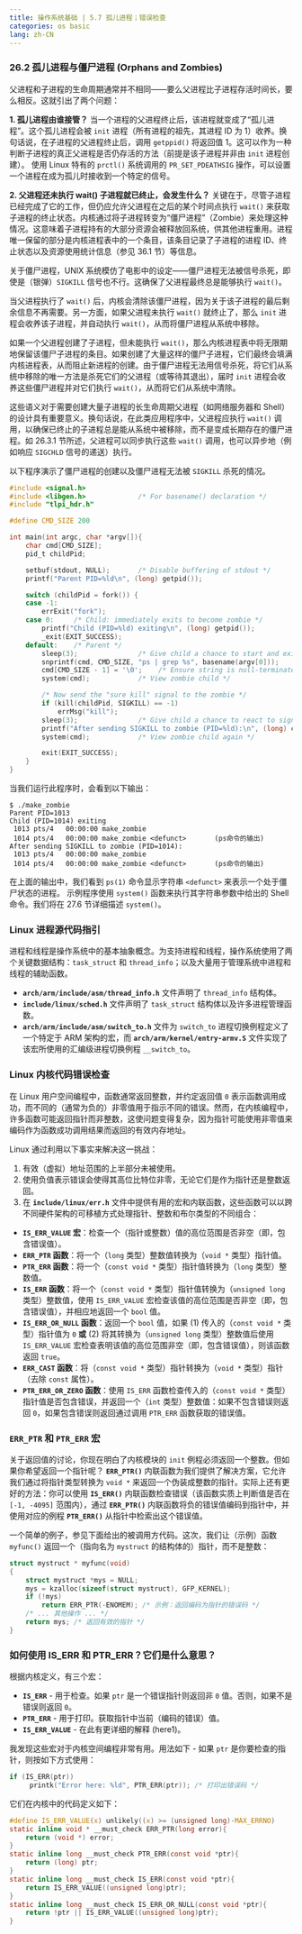 ```yaml
---
title: 操作系统基础 | 5.7 孤儿进程；错误检查
categories: os basic
lang: zh-CN
---
```


### **26.2 孤儿进程与僵尸进程 (Orphans and Zombies)**

父进程和子进程的生命周期通常并不相同——要么父进程比子进程存活时间长，要么相反。这就引出了两个问题：

**1. 孤儿进程由谁接管？**
当一个进程的父进程终止后，该进程就变成了“孤儿进程”。这个孤儿进程会被 `init` 进程（所有进程的祖先，其进程 ID 为 1）收养。换句话说，在子进程的父进程终止后，调用 `getppid()` 将返回值 1。这可以作为一种判断子进程的真正父进程是否仍存活的方法（前提是该子进程并非由 `init` 进程创建）。
使用 Linux 特有的 `prctl()` 系统调用的 `PR_SET_PDEATHSIG` 操作，可以设置一个进程在成为孤儿时接收到一个特定的信号。

**2. 父进程还未执行 wait() 子进程就已终止，会发生什么？**
关键在于，尽管子进程已经完成了它的工作，但仍应允许父进程在之后的某个时间点执行 `wait()` 来获取子进程的终止状态。内核通过将子进程转变为“僵尸进程”（Zombie）来处理这种情况。这意味着子进程持有的大部分资源会被释放回系统，供其他进程重用。进程唯一保留的部分是内核进程表中的一个条目，该条目记录了子进程的进程 ID、终止状态以及资源使用统计信息（参见 36.1 节）等信息。

关于僵尸进程，UNIX 系统模仿了电影中的设定——僵尸进程无法被信号杀死，即使是（银弹）`SIGKILL` 信号也不行。这确保了父进程最终总是能够执行 `wait()`。

当父进程执行了 `wait()` 后，内核会清除该僵尸进程，因为关于该子进程的最后剩余信息不再需要。另一方面，如果父进程未执行 `wait()` 就终止了，那么 `init` 进程会收养该子进程，并自动执行 `wait()`，从而将僵尸进程从系统中移除。

如果一个父进程创建了子进程，但未能执行 `wait()`，那么内核进程表中将无限期地保留该僵尸子进程的条目。如果创建了大量这样的僵尸子进程，它们最终会填满内核进程表，从而阻止新进程的创建。由于僵尸进程无法用信号杀死，将它们从系统中移除的唯一方法是杀死它们的父进程（或等待其退出），届时 `init` 进程会收养这些僵尸进程并对它们执行 `wait()`，从而将它们从系统中清除。

这些语义对于需要创建大量子进程的长生命周期父进程（如网络服务器和 Shell）的设计具有重要意义。换句话说，在此类应用程序中，父进程应执行 `wait()` 调用，以确保已终止的子进程总是能从系统中被移除，而不是变成长期存在的僵尸进程。如 26.3.1 节所述，父进程可以同步执行这些 `wait()` 调用，也可以异步地（例如响应 `SIGCHLD` 信号的递送）执行。

以下程序演示了僵尸进程的创建以及僵尸进程无法被 `SIGKILL` 杀死的情况。
```c
#include <signal.h>
#include <libgen.h>             /* For basename() declaration */
#include "tlpi_hdr.h"

#define CMD_SIZE 200

int main(int argc, char *argv[]){
    char cmd[CMD_SIZE];
    pid_t childPid;

    setbuf(stdout, NULL);       /* Disable buffering of stdout */
    printf("Parent PID=%ld\n", (long) getpid());

    switch (childPid = fork()) {
    case -1:
        errExit("fork");
    case 0:     /* Child: immediately exits to become zombie */
        printf("Child (PID=%ld) exiting\n", (long) getpid());
        _exit(EXIT_SUCCESS);
    default:    /* Parent */
        sleep(3);               /* Give child a chance to start and exit */
        snprintf(cmd, CMD_SIZE, "ps | grep %s", basename(argv[0]));
        cmd[CMD_SIZE - 1] = '\0';    /* Ensure string is null-terminated */
        system(cmd);            /* View zombie child */

        /* Now send the "sure kill" signal to the zombie */
        if (kill(childPid, SIGKILL) == -1)
            errMsg("kill");
        sleep(3);               /* Give child a chance to react to signal */
        printf("After sending SIGKILL to zombie (PID=%ld):\n", (long) childPid);
        system(cmd);            /* View zombie child again */

        exit(EXIT_SUCCESS);
    }
}
```
当我们运行此程序时，会看到以下输出：
```
$ ./make_zombie
Parent PID=1013
Child (PID=1014) exiting
 1013 pts/4   00:00:00 make_zombie
 1014 pts/4   00:00:00 make_zombie <defunct>       (ps命令的输出)
After sending SIGKILL to zombie (PID=1014):
 1013 pts/4   00:00:00 make_zombie
 1014 pts/4   00:00:00 make_zombie <defunct>       (ps命令的输出)
```
在上面的输出中，我们看到 `ps(1)` 命令显示字符串 `<defunct>` 来表示一个处于僵尸状态的进程。
示例程序使用 `system()` 函数来执行其字符串参数中给出的 Shell 命令。我们将在 27.6 节详细描述 `system()`。

### **Linux 进程源代码指引**

进程和线程是操作系统中的基本抽象概念。为支持进程和线程，操作系统使用了两个关键数据结构：`task_struct` 和 `thread_info`；以及大量用于管理系统中进程和线程的辅助函数。

*   **`arch/arm/include/asm/thread_info.h`** 文件声明了 `thread_info` 结构体。
*   **`include/linux/sched.h`** 文件声明了 `task_struct` 结构体以及许多进程管理函数。
*   **`arch/arm/include/asm/switch_to.h`** 文件为 `switch_to` 进程切换例程定义了一个特定于 ARM 架构的宏，而 **`arch/arm/kernel/entry-armv.S`** 文件实现了该宏所使用的汇编级进程切换例程 `__switch_to`。


### **Linux 内核代码错误检查**

在 Linux 用户空间编程中，函数通常返回整数，并约定返回值 `0` 表示函数调用成功，而不同的（通常为负的）非零值用于指示不同的错误。然而，在内核编程中，许多函数可能返回指针而非整数，这使问题变得复杂，因为指针可能使用非零值来编码作为函数成功调用结果而返回的有效内存地址。

Linux 通过利用以下事实来解决这一挑战：
1.  有效（虚拟）地址范围的上半部分未被使用。
2.  使用负值表示错误会使得其高位比特位非零，无论它们是作为指针还是整数返回。
3.  在 **`include/linux/err.h`** 文件中提供有用的宏和内联函数，这些函数可以以跨不同硬件架构的可移植方式处理指针、整数和布尔类型的不同组合：

*   **`IS_ERR_VALUE` 宏**：检查一个（指针或整数）值的高位范围是否非空（即，包含错误值）。
*   **`ERR_PTR` 函数**：将一个（`long` 类型）整数值转换为（`void *` 类型）指针值。
*   **`PTR_ERR` 函数**：将一个（`const void *` 类型）指针值转换为（`long` 类型）整数值。
*   **`IS_ERR` 函数**：将一个（`const void *` 类型）指针值转换为（`unsigned long` 类型）整数值，使用 `IS_ERR_VALUE` 宏检查该值的高位范围是否非空（即，包含错误值），并相应地返回一个 `bool` 值。
*   **`IS_ERR_OR_NULL` 函数**：返回一个 `bool` 值，如果 (1) 传入的（`const void *` 类型）指针值为 `0` **或** (2) 将其转换为（`unsigned long` 类型）整数值后使用 `IS_ERR_VALUE` 宏检查表明该值的高位范围非空（即，包含错误值），则该函数返回 `true`。
*   **`ERR_CAST` 函数**：将（`const void *` 类型）指针转换为（`void *` 类型）指针（去除 `const` 属性）。
*   **`PTR_ERR_OR_ZERO` 函数**：使用 `IS_ERR` 函数检查传入的（`const void *` 类型）指针值是否包含错误，并返回一个（`int` 类型）整数值：如果不包含错误则返回 `0`，如果包含错误则返回通过调用 `PTR_ERR` 函数获取的错误值。


### **`ERR_PTR` 和 `PTR_ERR` 宏**

关于返回值的讨论，你现在明白了内核模块的 `init` 例程必须返回一个整数。但如果你希望返回一个指针呢？ **`ERR_PTR()`** 内联函数为我们提供了解决方案，它允许我们通过将指针类型转换为 `void *` 来返回一个伪装成整数的指针。实际上还有更好的方法：你可以使用 **`IS_ERR()`** 内联函数检查错误（该函数实质上判断值是否在 `[-1, -4095]` 范围内），通过 **`ERR_PTR()`** 内联函数将负的错误值编码到指针中，并使用对应的例程 **`PTR_ERR()`** 从指针中检索出这个错误值。

一个简单的例子，参见下面给出的被调用方代码。这次，我们让（示例）函数 `myfunc()` 返回一个（指向名为 `mystruct` 的结构体的）指针，而不是整数：

```c
struct mystruct * myfunc(void)
{
    struct mystruct *mys = NULL;
    mys = kzalloc(sizeof(struct mystruct), GFP_KERNEL);
    if (!mys)
        return ERR_PTR(-ENOMEM); /* 示例：返回编码为指针的错误码 */
    /* ... 其他操作 ... */
    return mys; /* 返回有效的指针 */
}
```

### **如何使用 IS_ERR 和 PTR_ERR？它们是什么意思？**

根据内核定义，有三个宏：
*   **`IS_ERR`** - 用于检查。如果 `ptr` 是一个错误指针则返回非 `0` 值。否则，如果不是错误则返回 `0`。
*   **`PTR_ERR`** - 用于打印。获取指针中当前（编码的错误）值。
*   **`IS_ERR_VALUE`** - 在此有更详细的解释 (here1)。

我发现这些宏对于内核空间编程非常有用。用法如下 - 如果 `ptr` 是你要检查的指针，则按如下方式使用：
```c
if (IS_ERR(ptr))
     printk("Error here: %ld", PTR_ERR(ptr)); /* 打印出错误码 */
```
它们在内核中的代码定义如下：
```c
#define IS_ERR_VALUE(x) unlikely((x) >= (unsigned long)-MAX_ERRNO)
static inline void * __must_check ERR_PTR(long error){
    return (void *) error;
}
static inline long __must_check PTR_ERR(const void *ptr){
    return (long) ptr;
}
static inline long __must_check IS_ERR(const void *ptr){
    return IS_ERR_VALUE((unsigned long)ptr);
}
static inline long __must_check IS_ERR_OR_NULL(const void *ptr){
    return !ptr || IS_ERR_VALUE((unsigned long)ptr);
}
```
